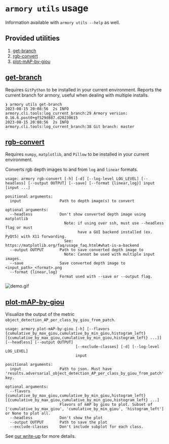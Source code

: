 # `armory utils` usage
Information available with `armory utils --help` as well.

## Provided utilities
1. [get-branch](#get-branch)
2. [rgb-convert](#rgb-convert)
3. [plot-mAP-by-giou](#plot-map-by-giou)


## [get-branch](../armory/cli/tools.py#L24)
Requires `GitPython` to be installed in your current environment. Reports the current branch for armory, useful when dealing with multiple installs.
```
❯ armory utils get-branch
2023-08-15 20:08:56  2s INFO     armory.cli.tools:log_current_branch:29 Armory version: 0.16.6.post0+gf529d887.d20230615
2023-08-15 20:08:56  2s INFO     armory.cli.tools:log_current_branch:38 Git branch: master
```

## [rgb-convert](../armory/cli/tools.py#L49)
Requires `numpy`, `matplotlib`, and `Pillow` to be installed in your current environment.

Converts rgb depth images to and from `log` and `linear` formats.

```
usage: armory rgb-convert [-h] [-d] [--log-level LOG_LEVEL] [--headless] [--output OUTPUT] [--save] [--format {linear,log}] input [input ...]

positional arguments:
  input                 Path to depth image(s) to convert

optional arguments:
  --headless            Don't show converted depth image using matplotlib
                          Note: if using over ssh, must use --headless flag or must
                                have a GUI backend installed (ex. PyQt5) with X11 forwarding.
                          See:  https://matplotlib.org/faq/usage_faq.html#what-is-a-backend
  --output OUTPUT       Path to save converted depth image to
                          Note: Cannot be used with multiple input images.
  --save                Save converted depth image to <input_path>_<format>.png
  --format {linear,log}
                        Format used with --save or --output flag.
```
![demo.gif](https://github.com/jprokos26/armory/blob/external-links/rgb-convert-demo.gif?raw=true)

## [plot-mAP-by-giou](../armory/postprocessing/plot_patch_aware_carla_metric.py#L94)
Visualize the output of the metric `object_detection_AP_per_class_by_giou_from_patch`.

```
usage: armory plot-mAP-by-giou [-h] [--flavors {cumulative_by_max_giou,cumulative_by_min_giou,histogram_left} [{cumulative_by_max_giou,cumulative_by_min_giou,histogram_left} ...]] [--headless] [--output OUTPUT]
                               [--exclude-classes] [-d] [--log-level LOG_LEVEL]
                               input

positional arguments:
  input                 Path to json. Must have 'results.adversarial_object_detection_AP_per_class_by_giou_from_patch' key.

optional arguments:
  --flavors {cumulative_by_max_giou,cumulative_by_min_giou,histogram_left} [{cumulative_by_max_giou,cumulative_by_min_giou,histogram_left} ...]
                        Flavors of mAP by giou to plot. Subset of ['cumulative_by_max_giou', 'cumulative_by_min_giou', 'histogram_left'] or None to plot all.
  --headless            Don't show the plot
  --output OUTPUT       Path to save the plot
  --exclude-classes     Don't include subplot for each class.
```

See [our write-up](https://docs.google.com/document/d/1_8_nRQmHhK5ieHNcGhoRtBZcRY_cXid6e5keySER5eU/edit?usp=sharing) for more details.